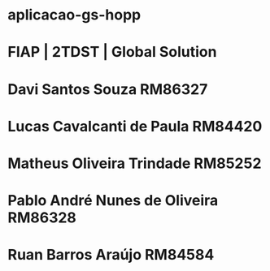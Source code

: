 # aplicacao-gs-hopp
# FIAP | 2TDST | Global Solution
# Davi Santos Souza RM86327
# Lucas Cavalcanti de Paula RM84420
# Matheus Oliveira Trindade RM85252
# Pablo André Nunes de Oliveira RM86328
# Ruan Barros Araújo RM84584
